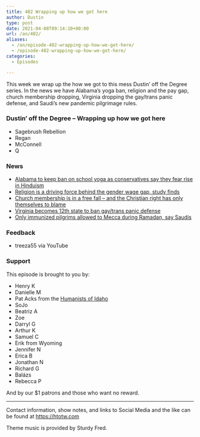 ```yaml
---
title: 402 Wrapping up how we got here
author: Dustin
type: post
date: 2021-04-08T09:14:10+00:00
url: /an/402/
aliases: 
  - /an/episode-402-wrapping-up-how-we-got-here/
  - /episode-402-wrapping-up-how-we-got-here/
categories:
  - Episodes

---
```

<div id="buzzsprout-player-10552707"></div><script src="https://www.buzzsprout.com/1983601/10552707-402-wrapping-up-how-we-got-here.js?container_id=buzzsprout-player-10552707&player=small" type="text/javascript" charset="utf-8"></script>

This week we wrap up the how we got to this mess Dustin&#8217; off the Degree series. In the news we have Alabama&#8217;s yoga ban, religion and the pay gap, church membership dropping, Virginia dropping the gay/trans panic defense, and Saudi&#8217;s new pandemic pilgrimage rules.

<!--more-->

### Dustin&#8217; off the Degree &#8211; Wrapping up how we got here

  * Sagebrush Rebellion
  * Regan
  * McConnell
  * Q

### News

  *  [Alabama to keep ban on school yoga as conservatives say they fear rise in Hinduism][1]
  *  [Religion is a driving force behind the gender wage gap, study finds][2]
  * [Church membership is in a free fall – and the Christian right has only themselves to blame][3]
  *  [Virginia becomes 12th state to ban gay/trans panic defense][4]
  *  <a class="_4X_-components-SimpleRichTextEditor-components-LinkSpan--linkSpan" style="text-decoration: underline" href="https://www.france24.com/en/middle-east/20210405-only-immunised-pilgrims-allowed-to-mecca-during-ramadan-say-saudis"><span data-offset-key="3haqg-0-0">Only immunized pilgrims allowed to Mecca during Ramadan, say Saudis</span></a>

### Feedback

  * treeza55 via YouTube

### Support

This episode is brought to you by:

  * Henry K
  * Danielle M
  * Pat Acks from the [Humanists of Idaho][5]
  * SoJo
  * Beatriz A
  * Zoe
  * Darryl G
  * Arthur K
  * Samuel C
  * Erik from Wyoming
  * Jennifer N
  * Erica B
  * Jonathan N
  * Richard G
  * Balázs
  * Rebecca P

And by our $1 patrons and those who want no reward.

* * *

Contact information, show notes, and links to Social Media and the like can be found at <https://htotw.com>

Theme music is provided by Sturdy Fred.

 [1]: https://www.independent.co.uk/news/world/americas/alabama-yoga-ban-school-hinduism-b1825334.html
 [2]: https://www.psypost.org/2021/04/religion-is-a-driving-force-behind-the-gender-wage-gap-study-finds-60278
 [3]: https://www.rawstory.com/church-membership-after-donald-trump/
 [4]: https://www.nbcnews.com/feature/nbc-out/virginia-becomes-12th-state-ban-gay-trans-panic-defense-n1262933
 [5]: https://www.humanistsofidaho.org/